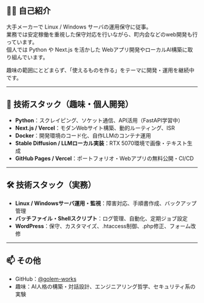## 🧑‍💻 自己紹介

大手メーカーで Linux / Windows サーバの運用保守に従事。  
業務では安定稼働を重視した保守対応を行いながら、町内会などのweb開発も行っています。  
個人では Python や Next.js を活かした Webアプリ開発やローカルAI構築に取り組んでいます。

趣味の範囲にとどまらず、「使えるものを作る」をテーマに開発・運用を継続中です。

---

## 🔧 技術スタック（趣味・個人開発）

- **Python**：スクレイピング、ソケット通信、API活用（FastAPI学習中）
- **Next.js / Vercel**：モダンWebサイト構築、動的ルーティング、ISR
- **Docker**：開発環境のコード化、自作LLMのコンテナ運用
- **Stable Diffusion / LLMローカル実装**：RTX 5070環境で画像・テキスト生成
- **GitHub Pages / Vercel**：ポートフォリオ・Webアプリの無料公開・CI/CD

---

## 🛠️ 技術スタック（実務）

- **Linux / Windowsサーバ運用・監視**：障害対応、手順書作成、バックアップ管理
- **バッチファイル・Shellスクリプト**：ログ管理、自動化、定期ジョブ設定
- **WordPress**：保守、カスタマイズ、.htaccess制御、.php修正、フォーム改修

---

## 📫 その他

- GitHub：[@golem-works](https://github.com/golem-works)
- 趣味：AI人格の構築・対話設計、エンジニアリング哲学、セキュリティ系の実験
